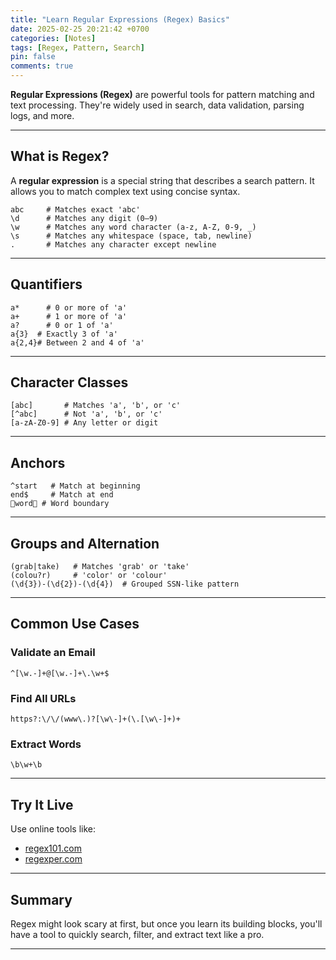 ```yaml
---
title: "Learn Regular Expressions (Regex) Basics"
date: 2025-02-25 20:21:42 +0700
categories: [Notes]
tags: [Regex, Pattern, Search]
pin: false
comments: true
---
```


**Regular Expressions (Regex)** are powerful tools for pattern matching and text processing.
They're widely used in search, data validation, parsing logs, and more.

---

## What is Regex?

A **regular expression** is a special string that describes a search pattern.
It allows you to match complex text using concise syntax.

```regex
abc     # Matches exact 'abc'
\d      # Matches any digit (0–9)
\w      # Matches any word character (a-z, A-Z, 0-9, _)
\s      # Matches any whitespace (space, tab, newline)
.       # Matches any character except newline
```

---

## Quantifiers

```regex
a*      # 0 or more of 'a'
a+      # 1 or more of 'a'
a?      # 0 or 1 of 'a'
a{3}  # Exactly 3 of 'a'
a{2,4}# Between 2 and 4 of 'a'
```

---

## Character Classes

```regex
[abc]       # Matches 'a', 'b', or 'c'
[^abc]      # Not 'a', 'b', or 'c'
[a-zA-Z0-9] # Any letter or digit
```

---

## Anchors

```regex
^start   # Match at beginning
end$     # Match at end
word # Word boundary
```

---

## Groups and Alternation

```regex
(grab|take)   # Matches 'grab' or 'take'
(colou?r)     # 'color' or 'colour'
(\d{3})-(\d{2})-(\d{4})  # Grouped SSN-like pattern
```

---

## Common Use Cases

### Validate an Email

```regex
^[\w.-]+@[\w.-]+\.\w+$
```

### Find All URLs

```regex
https?:\/\/(www\.)?[\w\-]+(\.[\w\-]+)+
```

### Extract Words

```regex
\b\w+\b
```

---

## Try It Live

Use online tools like:

- [regex101.com](https://regex101.com)
- [regexper.com](https://regexper.com)

---

## Summary

Regex might look scary at first, but once you learn its building blocks,
you'll have a tool to quickly search, filter, and extract text like a pro.

---
